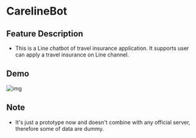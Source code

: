 # CarelineBot

## Feature Description

* This is a Line chatbot of travel insurance application. It supports user can apply a travel insurance on Line channel.

## Demo

![img](carelineTestDemo.gif)

## Note
* It's just a prototype now and doesn't combine with any official server, therefore some of data are dummy.
